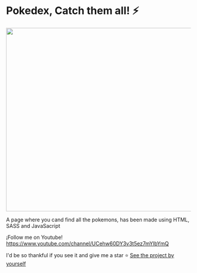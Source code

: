 # Pokedex, Catch them all! ⚡

<img src="https://live.staticflickr.com/65535/50788960297_b9612ae016_h.jpg" width="580px" height="500px" />

A page where you cand find all the pokemons, has been made using HTML, SASS and JavaSacript

¡Follow me on Youtube! https://www.youtube.com/channel/UCehw60DY3v3t5ez7mYIbYmQ

I'd be so thankful if you see it and give me a star ⭐ [See the project by yourself](https://who-is-beto.github.io/Pokedex/)
